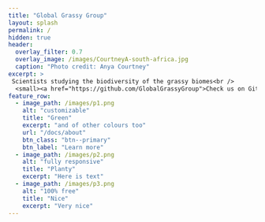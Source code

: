 ```yaml
---
title: "Global Grassy Group"
layout: splash
permalink: /
hidden: true
header:
  overlay_filter: 0.7
  overlay_image: /images/CourtneyA-south-africa.jpg
  caption: "Photo credit: Anya Courtney"
excerpt: >
 Scientists studying the biodiversity of the grassy biomes<br />
  <small><a href="https://github.com/GlobalGrassyGroup">Check us on GitHub</a></small>
feature_row:
  - image_path: /images/p1.png
    alt: "customizable"
    title: "Green"
    excerpt: "and of other colours too"
    url: "/docs/about"
    btn_class: "btn--primary"
    btn_label: "Learn more"
  - image_path: /images/p2.png
    alt: "fully responsive"
    title: "Planty"
    excerpt: "Here is text"
  - image_path: /images/p3.png
    alt: "100% free"
    title: "Nice"
    excerpt: "Very nice"    
---
```

